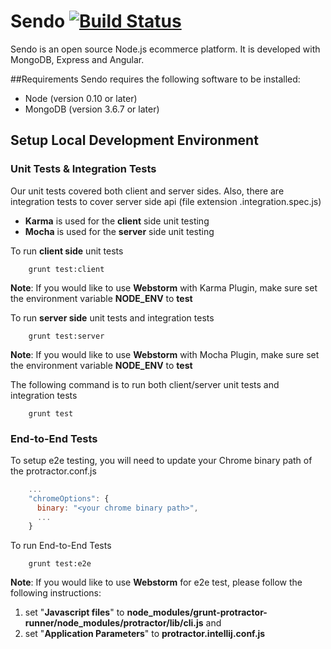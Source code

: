 # Sendo [![Build Status](https://travis-ci.org/kakchan/sendo.svg?branch=master)](http://travis-ci.org/kakchan/sendo)

Sendo is an open source Node.js ecommerce platform. It is developed with MongoDB, Express and Angular.

##Requirements
Sendo requires the following software to be installed:

- Node (version 0.10 or later)
- MongoDB (version 3.6.7 or later)


## Setup Local Development Environment
### Unit Tests & Integration Tests
Our unit tests covered both client and server sides. Also, there are integration tests to cover server side api (file extension .integration.spec.js)

- **Karma** is used for the **client** side unit testing
- **Mocha** is used for the **server** side unit testing

To run **client side** unit tests
```shell
	grunt test:client
```
**Note**: If you would like to use **Webstorm** with Karma Plugin, make sure set the environment variable **NODE_ENV** to **test**

To run **server side** unit tests and integration tests
```shell
	grunt test:server
```
**Note**: If you would like to use **Webstorm** with Mocha Plugin, make sure set the environment variable **NODE_ENV** to **test**

The following command is to run both client/server unit tests and integration tests
```shell
	grunt test
```

### End-to-End Tests
To setup e2e testing, you will need to update your Chrome binary path of the protractor.conf.js

```javascript
    ...
    "chromeOptions": {
      binary: "<your chrome binary path>",
      ...
    }
```

To run End-to-End Tests
```shell
	grunt test:e2e
```

**Note**: If you would like to use **Webstorm** for e2e test, please follow the following instructions:

1. set "**Javascript files**" to **node_modules/grunt-protractor-runner/node_modules/protractor/lib/cli.js** and 
2. set "**Application Parameters**" to  **protractor.intellij.conf.js**
